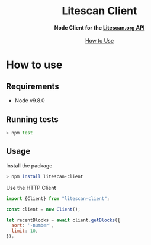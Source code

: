 <h1 align="center">
  Litescan Client
  <br>
</h1>

<h4 align="center">
  Node Client for the <a href="https://api.litescan.org">Litescan.org API</a>
</h4>

<p align="center">
  <a href="#how-to-use">How to Use</a>
</p>

# How to use

## Requirements

* Node v9.8.0

## Running tests

```bash
> npm test
```

## Usage

Install the package

```bash
> npm install litescan-client
```

Use the HTTP Client

```javascript
import {Client} from "litescan-client";

const client = new Client();

let recentBlocks = await client.getBlocks({
  sort: '-number',
  limit: 10,
});
```
